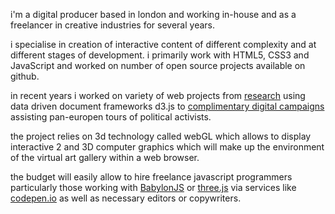 i'm a digital producer based in london and working in-house and as a freelancer in creative industries for several years.

i specialise in creation of interactive content of different complexity and at different stages of development. i primarily work with HTML5, CSS3 and JavaScript and worked on number of open source projects available on github.

in recent years i worked on variety of web projects from [research](https://www.thersa.org/action-and-research/rsa-projects/public-services-and-communities-folder/diaspora-changemakers/) using data driven document frameworks d3.js to [complimentary digital campaigns](https://github.com/rafszul/-bleach_v16_62) assisting pan-europen tours of political activists.
 
the project relies on 3d technology called webGL which allows to display interactive 2 and 3D computer graphics which will make up the environment of the virtual art gallery within a web browser.

the budget will easily allow to hire freelance javascript programmers particularly those working with [BabylonJS](http://www.babylonjs.com/) or [three.js](http://threejs.org/) via services like [codepen.io](http://codepen.io/) as well as necessary editors or copywriters.